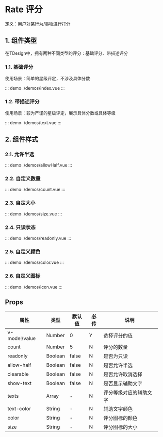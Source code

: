 # Rate 评分

定义：用户对某行为/事物进行打分

## 1. 组件类型

在TDesign中，拥有两种不同类型的评分：基础评分、带描述评分

### 1.1. 基础评分

使用场景：简单的星级评定，不涉及具体分数

::: demo ./demos/index.vue
:::


### 1.2. 带描述评分

使用场景：较为严谨的星级评定，展示具体分数或具体等级

::: demo ./demos/text.vue
:::


## 2. 组件样式

### 2.1. 允许半选

::: demo ./demos/allowHalf.vue
:::


### 2.2. 自定义数量

::: demo ./demos/count.vue
:::

### 2.3. 自定大小

::: demo ./demos/size.vue
:::

### 2.4. 只读状态

::: demo ./demos/readonly.vue
:::

### 2.5. 自定义颜色

::: demo ./demos/color.vue
:::

### 2.6. 自定义图标

::: demo ./demos/icon.vue
:::

## Props

| 属性          | 类型    | 默认值 | 必传 | 说明                   |
| ------------- | ------- | ------ | ---- | ---------------------- |
| v-model/value | Number  | 0      | Y    | 选择评分的值           |
| count         | Number  | 5      | N    | 评分的数量             |
| readonly      | Boolean | false  | N    | 是否为只读             |
| allow-half    | Boolean | false  | N    | 是否允许半选           |
| clearable     | Boolean | false  | N    | 是否允许取消选择       |
| show-text     | Boolean | false  | N    | 是否显示辅助文字       |
| texts         | Array   | -      | N    | 评分等级对应的辅助文字 |
| text-color    | String  | -      | N    | 辅助文字颜色           |
| color         | String  | -      | N    | 评分图标的颜色         |
| size          | String  | -      | N    | 评分图标的大小         |
